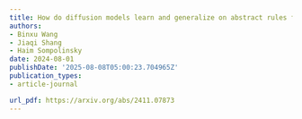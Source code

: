 ```yaml
---
title: How do diffusion models learn and generalize on abstract rules for reasoning?
authors:
- Binxu Wang
- Jiaqi Shang
- Haim Sompolinsky
date: 2024-08-01
publishDate: '2025-08-08T05:00:23.704965Z'
publication_types:
- article-journal

url_pdf: https://arxiv.org/abs/2411.07873
---
```


